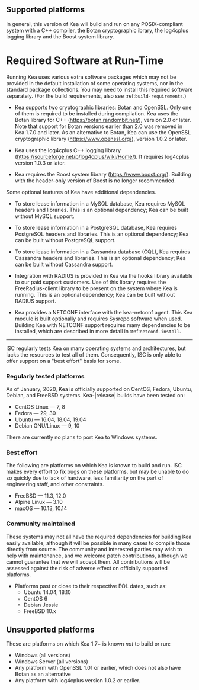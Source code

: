 <!--
 - Copyright (C) Internet Systems Consortium, Inc. ("ISC")
 -
 - This Source Code Form is subject to the terms of the Mozilla Public
 - License, v. 2.0. If a copy of the MPL was not distributed with this
 - file, You can obtain one at http://mozilla.org/MPL/2.0/.
 -
 - See the COPYRIGHT file distributed with this work for additional
 - information regarding copyright ownership.
-->
## Supported platforms

In general, this version of Kea will build and run on any POSIX-compliant
system with a C++ compiler, the Botan cryptographic ibrary, the log4cplus logging library and the Boost system library. 


Required Software at Run-Time
=============================

Running Kea uses various extra software packages which may not be
provided in the default installation of some operating systems, nor in
the standard package collections. You may need to install this required
software separately. (For the build requirements, also see :ref:`build-requirements`.)

-  Kea supports two cryptographic libraries: Botan and OpenSSL. Only one
   of them is required to be installed during compilation. Kea uses the
   Botan library for C++ (https://botan.randombit.net/), version 2.0 or
   later. Note that support for Botan versions earlier than 2.0 was
   removed in Kea 1.7.0 and later. As an alternative to Botan, Kea can
   use the OpenSSL cryptographic library (https://www.openssl.org/),
   version 1.0.2 or later.

-  Kea uses the log4cplus C++ logging library
   (https://sourceforge.net/p/log4cplus/wiki/Home/). It requires log4cplus version
   1.0.3 or later.

-  Kea requires the Boost system library (https://www.boost.org/).
   Building with the header-only version of Boost is no longer
   recommended.

Some optional features of Kea have additional dependencies.

-  To store lease information in a MySQL database, Kea requires
   MySQL headers and libraries. This is an optional dependency;
   Kea can be built without MySQL support.

-  To store lease information in a PostgreSQL database, Kea
   requires PostgreSQL headers and libraries. This is an optional
   dependency; Kea can be built without PostgreSQL support.

-  To store lease information in a Cassandra database (CQL),
   Kea requires Cassandra headers and libraries. This is an optional
   dependency; Kea can be built without Cassandra support.

-  Integration with RADIUS is provided in Kea via the hooks library
   available to our paid support customers. Use of this library requires
   the FreeRadius-client library to be present on the system where Kea
   is running. This is an optional dependency; Kea can be built
   without RADIUS support.

-  Kea provides a NETCONF interface with the
   kea-netconf agent. This Kea module is built optionally and requires
   Sysrepo software when used. Building Kea with NETCONF support
   requires many dependencies to be installed, which are described in
   more detail in :ref:`netconf-install`.

---

ISC regularly tests Kea on many operating systems and architectures, but
lacks the resources to test all of them. Consequently, ISC is only able to
offer support on a "best effort" basis for some.


### Regularly tested platforms

As of January, 2020, Kea is officially supported on CentOS, Fedora, Ubuntu, Debian, and
FreeBSD systems. Kea-|release| builds have been tested on:

* CentOS Linux — 7, 8
* Fedora — 29, 30
* Ubuntu — 16.04, 18.04, 19.04
* Debian GNU/Linux — 9, 10

There are currently no plans to port Kea to Windows systems.


### Best effort

The following are platforms on which Kea is known to build and run.
ISC makes every effort to fix bugs on these platforms, but may be unable to
do so quickly due to lack of hardware, less familiarity on the part of
engineering staff, and other constraints. 

* FreeBSD — 11.3, 12.0
* Alpine Linux — 3.10
* macOS — 10.13, 10.14

    

### Community maintained

These systems may not all have the required dependencies for building Kea
easily available, although it will be possible in many cases to compile
those directly from source. The community and interested parties may wish
to help with maintenance, and we welcome patch contributions, although we
cannot guarantee that we will accept them.  All contributions will be
assessed against the risk of adverse effect on officially supported
platforms.

* Platforms past or close to their respective EOL dates, such as:
    * Ubuntu 14.04, 18.10
    * CentOS 6
    * Debian Jessie
    * FreeBSD 10.x

## Unsupported platforms

These are platforms on which Kea 1.7+ is known *not* to build or run:

* Windows (all versions)
* Windows Server (all versions)
* Any platform with OpenSSL 1.01 or earlier, which does not also have Botan as an alternative
* Any platform with log4cplus version 1.0.2 or earlier.